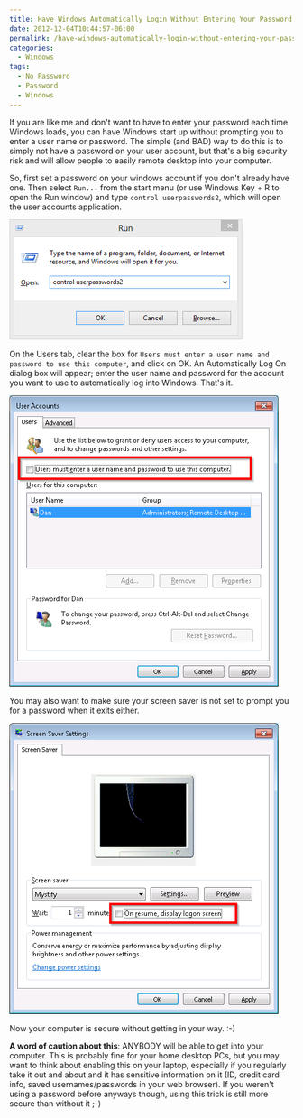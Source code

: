 ```yaml
---
title: Have Windows Automatically Login Without Entering Your Password
date: 2012-12-04T10:44:57-06:00
permalink: /have-windows-automatically-login-without-entering-your-password/
categories:
  - Windows
tags:
  - No Password
  - Password
  - Windows
---
```


If you are like me and don't want to have to enter your password each time Windows loads, you can have Windows start up without prompting you to enter a user name or password. The simple (and BAD) way to do this is to simply not have a password on your user account, but that's a big security risk and will allow people to easily remote desktop into your computer.

So, first set a password on your windows account if you don't already have one. Then select `Run...` from the start menu (or use Windows Key + R to open the Run window) and type `control userpasswords2`, which will open the user accounts application.

![Run command](/assets/Posts/2012/12/image.png)

On the Users tab, clear the box for `Users must enter a user name and password to use this computer`, and click on OK. An Automatically Log On dialog box will appear; enter the user name and password for the account you want to use to automatically log into Windows. That's it.

![User Accounts window](/assets/Posts/2012/12/image1.png)

You may also want to make sure your screen saver is not set to prompt you for a password when it exits either.

![Screen Saver Settings window](/assets/Posts/2012/12/image2.png)

Now your computer is secure without getting in your way. :-)

__A word of caution about this__: ANYBODY will be able to get into your computer. This is probably fine for your home desktop PCs, but you may want to think about enabling this on your laptop, especially if you regularly take it out and about and it has sensitive information on it (ID, credit card info, saved usernames/passwords in your web browser). If you weren't using a password before anyways though, using this trick is still more secure than without it ;-)
